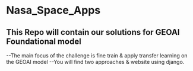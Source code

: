 # Nasa_Space_Apps
## This Repo will contain our solutions for GEOAI Foundational model 
--The main focus of the challenge is fine train & apply transfer learning on the GEOAI model
--You will find two approaches & website using django.
